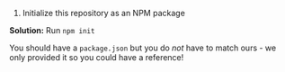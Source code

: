1. Initialize this repository as an NPM package

**Solution:** Run `npm init`

You should have a `package.json` but you do *not* have to match ours - we only provided it so you could have a reference!